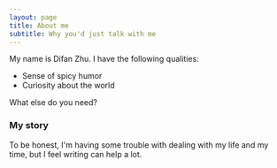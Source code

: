 ```yaml
---
layout: page
title: About me
subtitle: Why you'd just talk with me
---
```


My name is Difan Zhu. I have the following qualities:

- Sense of spicy humor
- Curiosity about the world

What else do you need?

### My story

To be honest, I'm having some trouble with dealing with my life and my time, but I feel writing can help a lot.

